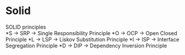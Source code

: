 # Solid
SOLID principles  
*S -> SRP -> Single Responsibility Principle 
*O -> OCP -> Open Closed Principle 
*L -> LSP -> Liskov Substitution Principle 
*I -> ISP -> Interface Segregation Principle 
*D -> DIP -> Dependency Inversion Principle
